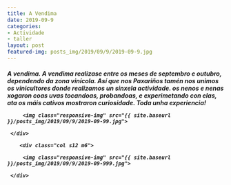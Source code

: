 ```yaml
---
title: A Vendima
date: 2019-09-9
categories:
- Actividade
- taller
layout: post
featured-img: posts_img/2019/09/9/2019-09-9.jpg
---
```

 <h5 class="center header text_h2">
A vendima.
 <!--more-->
 A vendima realizase entre os meses de septembro e outubro, dependendo da zona vinícola. Así que nos Paxariños tamén nos unimos os vinicultores donde realizamos un sinxela actividade.
 os nenos e nenas xogaron coas uvas tocandoas, probandoas, e experimetando con elas, ata os máis cativos mostraron curiosidade. Toda unha experiencia!



<div class="row">
     <div class="col s12 m6">
	 
         <img class="responsive-img" src="{{ site.baseurl }}/posts_img/2019/09/9/2019-09-99.jpg">
		 
     </div>

	    <div class="col s12 m6">
	 
         <img class="responsive-img" src="{{ site.baseurl }}/posts_img/2019/09/9/2019-09-999.jpg">
		 
     </div>
  
 
 
 


